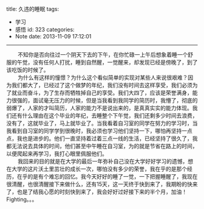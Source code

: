 title: 久违的睡眠
tags:
  - 学习
  - 感悟
id: 323
categories:
  - Note
date: 2013-11-09 17:12:01
---

<div style="font-size: 14px;"><span style="padding-left: 30px;"> 不知你是否向往过一个阴天下去的下午，在你忙碌一上午后想象着睡一个舒服的午觉，没有任何人打扰，睡到自然醒，一觉醒来，却发现已经是傍晚了，到了该吃饭的时候了。</span><div>
<div style="font-size: 14px;"><span style="padding-left: 30px;"> 为什么有这样的憧憬？为什么这个看似简单的实现对某些人来说很艰难？因为我们都大了，已经过了这个做梦的年纪，我们没有时间去这样享受，我们必须为了就业而奋斗，为了生存而牺牲掉自己的享受。我们大四了，应该是荣誉满身，能力很强的，面试毫无压力的时候，但是当我看到我同学的简历时，我懵了，彻底的弱爆了，人家的才叫简历，人家的能力不是说出来的，是真真实实的能力体现。我们还有什么理由在这个毕业的年纪，去睡整个下午觉，我们还剩多少时间去浪费，没有了，这就毕业了，马上就毕业了。当我看着自习室的同学在努力的学习时，当我看到自习室的同学学到很晚时，我必须也学习他们坚持一下，哪怕再坚持一点点，我也是进步的。他们一直坚持着过着三点一线的生活，已经坚持了很久了，我都无法说去具体的时间，他们甚至中午睡在自习室，为的就是节省在路上的时间，以便爬起来再学习，我打心眼里佩服他们。</span><div>
<div style="font-size: 14px;"><span style="padding-left: 30px;"> 我回来的目的就是在大学的最后一年弥补自己没在大学好好学习的遗憾，想在大学的这片沃土里茁壮的成长一次，哪怕没有多少的荣誉，我在乎的是那个经历，在乎的是有个难忘的回忆。我今天好好的睡了一觉，一下把握睡醒了，我现在很清醒，也很清醒接下来做什么，还有15天，这一天终于快到来了，我期盼的快来了，也是了结我心愿的时刻快到来了，我会好好过好接下来的半个月，加油！Fighting。。。</span><div></div></div></div></div></div></div>